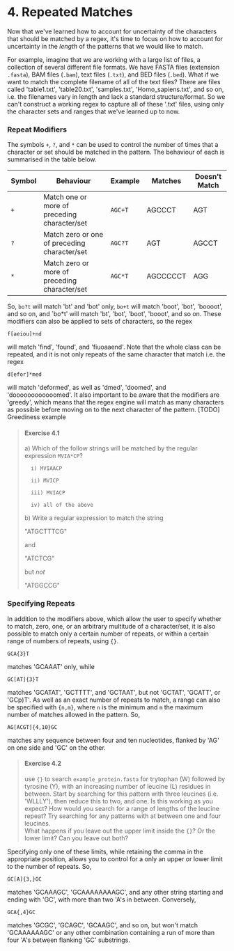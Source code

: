 # 4. Repeated Matches
Now that we've learned how to account for uncertainty of the characters that should be matched by a regex, it's time to focus on how to account for uncertainty in the *length* of the patterns that we would like to match.

For example, imagine that we are working with a large list of files, a collection of several different file formats. We have FASTA files (extension `.fasta`), BAM files (`.bam`), text files (`.txt`), and BED files (`.bed`). What if we want to match the complete filename of all of the text files? There are files called 'table1.txt', 'table20.txt', 'samples.txt', 'Homo_sapiens.txt', and so on, i.e. the filenames vary in length and lack a standard structure/format. So we can't construct a working regex to capture all of these '.txt' files, using only the character sets and ranges that we've learned up to now.

### Repeat Modifiers
The symbols `+`, `?`, and `*` can be used to control the number of times that a character or set should be matched in the pattern. The behaviour of each is summarised in the table below.

Symbol | Behaviour                                     | Example | Matches  | Doesn't Match |
-------|-----------------------------------------------|---------|----------|---------------|
`+`    | Match one or more of preceding character/set  | `AGC+T` | AGCCCT   | AGT           |
`?`    | Match zero or one of preceding character/set  | `AGC?T` | AGT      | AGCCT         |
`*`    | Match zero or more of preceding character/set | `AGC*T` | AGCCCCCT | AGG           |

So, `bo?t` will match 'bt' and 'bot' only, `bo+t` will match 'boot', 'bot', 'boooot', and so on, and `bo*t' will match 'bt', 'bot', 'boot', 'booot', and so on. These modifiers can also be applied to sets of characters, so the regex

```
f[aeiou]+nd
```

will match 'find', 'found', and 'fiuoaaend'. Note that the whole class can be repeated, and it is not only repeats of the same character that match i.e. the regex

```
d[efor]*med
```

will match 'deformed', as well as 'dmed', 'doomed', and 'doooooooooooomed'. It also important to be aware that the modifiers are 'greedy', which means that the regex engine will match as many characters as possible before moving on to the next character of the pattern. [TODO] Greediness example

> #### Exercise 4.1
> a) Which of the follow strings will be matched by the regular
> expression `MVIA*CP`?
> 
>```
> 	i) MVIAACP  
> 
> 	ii) MVICP  
> 
> 	iii) MVIACP  
> 
> 	iv) all of the above
> ```
> b) Write a regular expression to match the string
> 
> "ATGCTTTCG"
> 
> and
> 
> "ATCTCG"
> 
> but *not*
> 
> "ATGGCCG"
> 


### Specifying Repeats
In addition to the modifiers above, which allow the user to specify whether to match, zero, one, or an arbitrary multitude of a character/set, it is also possible to match only a certain number of repeats, or within a certain range of numbers of repeats, using `{}`.

```
GCA{3}T
```

matches 'GCAAAT' only, while

```
GC[AT]{3}T
```

matches 'GCATAT', 'GCTTTT', and 'GCTAAT', but not 'GCTAT', 'GCATT', or 'GCp)T'. As well as an exact number of repeats to match, a range can also be specified with `{n,m}`, where `n` is the minimum and `m` the maximum number of matches allowed in the pattern. So, 

```
AG[ACGT]{4,10}GC
```

matches any sequence between four and ten nucleotides, flanked by 'AG' on one side and 'GC' on the other.

> #### Exercise 4.2
> use `{}` to search `example_protein.fasta` for trytophan (W) 
> followed by tyrosine (Y), with an increasing number of leucine (L)
> residues in between. Start by searching for this pattern with three leucines (i.e. 'WLLLY'), then reduce this to two, and one. Is this working as you expect? How would you search for a range of lengths of the leucine repeat? Try searching for any patterns with at between one and four leucines.  
> What happens if you leave out the upper limit inside the `{}`? Or the lower limit? Can you leave out both?

Specifying only one of these limits, while retaining the comma in the appropriate position, allows you to control for a only an upper or lower limit to the number of repeats. So,

```
GC[A]{3,}GC
```

matches 'GCAAAGC', 'GCAAAAAAAAGC', and any other string starting and ending with 'GC', with more than two 'A's in between. Conversely,

```
GCA{,4}GC
```

matches 'GCGC', 'GCAGC', 'GCAAGC', and so on, but won't match 'GCAAAAAAGC' or any other combination containing a run of more than four 'A's between flanking 'GC' substrings.

